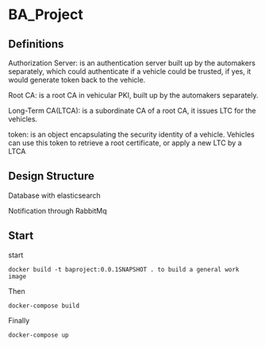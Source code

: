 # BA_Project

## Definitions
Authorization Server: is an authentication server built up by the automakers separately, which could authenticate if a vehicle could be trusted, if yes, it would generate token back to the vehicle.

Root CA: is a root CA in vehicular PKI, built up by the automakers separately. 

Long-Term CA(LTCA): is a subordinate CA of a root CA, it issues LTC for the vehicles. 

token: is an object encapsulating the security identity of a vehicle. Vehicles can use this token to retrieve a root certificate, or apply a new LTC by a LTCA


## Design Structure
Database with elasticsearch

Notification through RabbitMq

## Start

start
```
docker build -t baproject:0.0.1SNAPSHOT . to build a general work image

```
Then 
```
docker-compose build

```
Finally
```
docker-compose up

```




 
